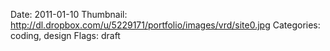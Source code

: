 Date: 2011-01-10
Thumbnail: http://dl.dropbox.com/u/5229171/portfolio/images/vrd/site0.jpg
Categories: coding, design
Flags: draft


